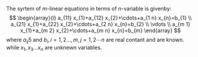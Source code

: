 The syrtem of $m$-linear equations in terms of $n$-variable is givenby:
$$
\begin{array}{l}
a_{11} x_{1}+a_{12} x_{2}+\cdots+a_{1 n} x_{n}=b_{1} \\
a_{21} x_{1}+a_{22} x_{2}+\cdots+a_{2 n} x_{n}=b_{2} \\
\vdots \\
a_{m 1} x_{1}+a_{m 2} x_{2}+\cdots+a_{m n} x_{n}=b_{m}
\end{array}
$$
where $a_{i j} 5$ and $b_{i}, i=1,2 \ldots, m, j=1,2 \cdots n$ are real contant and are known.
while $x_{1}, x_{3} \ldots x_{n}$ are unknewn variables.
